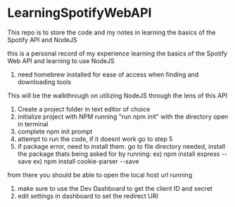 # LearningSpotifyWebAPI
This repo is to store the code and my notes in learning the basics of the Spotify API and NodeJS


this is a personal record of my experience learning the basics of the Spotify Web API and learning to use NodeJS

1) need homebrew installed for ease of access when finding and downloading tools

This will be the walkthrough on utilizing NodeJS through the lens of this API

1) Create a project folder in text editor of choice
2) initialize project with NPM running "run npm init" with the directory open in terminal 
3) complete npm init prompt 
4) attempt to run the code, if it doesnt work go to step 5
5) if package error, need to install them. go to file directory needed, install the package thats being asked for by running:
      ex)     npm install express --save
      ex)     npm install cookie-parser --save 
 
 
from there you should be able to open the local host url running

1) make sure to use the Dev Dashboard to get the client ID and secret 
2) edit settings in dashboard to set the redirect URI

